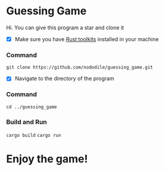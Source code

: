 # Guessing Game
Hi. 
You can give this program a star and clone it


- [x] Make sure you have [Rust toolkits](https://www.rust-lang.org/) installed in your machine

### Command

```git clone https://github.com/nododile/guessing_game.git```

- [x] Navigate to the directory of the program
### Command
```cd ../guessing_game```

### Build and Run
```cargo build```
```cargo run```

# Enjoy the game!


